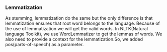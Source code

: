 ### Lemmatization

As stemming, lemmatization do the same but the only difference is that lemmatization ensures that root word belongs to the language. Because of the use of lemmatization we will get the valid words. In NLTK(Natural language Toolkit), we use WordLemmatizer to get the lemmas of words. We also need to provide a context for the lemmatization.So, we added pos(parts-of-speech) as a parameter. 
